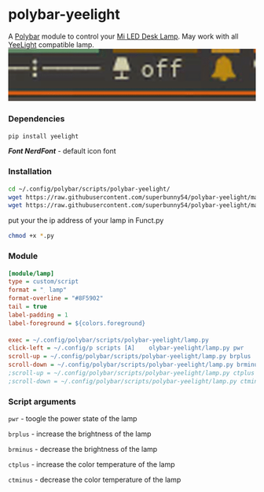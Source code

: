 # polybar-yeelight
A [Polybar](https://github.com/jaagr/polybar) module to control your [Mi LED Desk Lamp](https://www.mi.com/global/smartlamp).
May work with all [YeeLight](YeeLight) compatible lamp.
![preview](gif.gif)

### Dependencies 

```sh
pip install yeelight
```

***Font NerdFont*** - default icon font

### Installation

```sh
cd ~/.config/polybar/scripts/polybar-yeelight/
wget https://raw.githubusercontent.com/superbunny54/polybar-yeelight/main/lamp.py
wget https://raw.githubusercontent.com/superbunny54/polybar-yeelight/main/Funct.py
```
put your the ip address of your lamp in Funct.py
```sh
chmod +x *.py
```

### Module

```ini
[module/lamp]
type = custom/script
format = "﮳ lamp"
format-overline = "#8F5902"
tail = true
label-padding = 1
label-foreground = ${colors.foreground}

exec = ~/.config/polybar/scripts/polybar-yeelight/lamp.py 
click-left = ~/.config/p scripts [A]    olybar-yeelight/lamp.py pwr
scroll-up = ~/.config/polybar/scripts/polybar-yeelight/lamp.py brplus
scroll-down = ~/.config/polybar/scripts/polybar-yeelight/lamp.py brminus
;scroll-up = ~/.config/polybar/scripts/polybar-yeelight/lamp.py ctplus
;scroll-down = ~/.config/polybar/scripts/polybar-yeelight/lamp.py ctminus
```

### Script arguments
`pwr` - toogle the power state of the lamp

`brplus` - increase the brightness of the lamp

`brminus` - decrease the brightness of the lamp

`ctplus` - increase the color temperature of the lamp

`ctminus` - decrease the color temperature of the lamp

